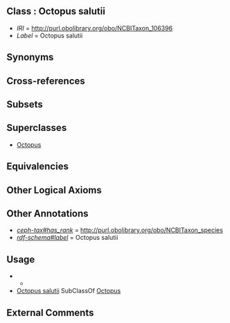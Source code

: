 
## Class : Octopus salutii

 * *IRI* = http://purl.obolibrary.org/obo/NCBITaxon_106396
 * *Label* = Octopus salutii

## Synonyms


## Cross-references


## Subsets


## Superclasses

 * [Octopus](../../NCBITaxon/43/NCBITaxon_6643.md)

## Equivalencies


## Other Logical Axioms


## Other Annotations

 * *[ceph-tax#has_rank](../../ceph-tax#has/nk/ceph-tax#has_rank.md)* = http://purl.obolibrary.org/obo/NCBITaxon_species
 * *[rdf-schema#label](../../el/rdf-schema#label.md)* = Octopus salutii

## Usage

 * -
 * [Octopus salutii](../../NCBITaxon/96/NCBITaxon_106396.md) SubClassOf [Octopus](../../NCBITaxon/43/NCBITaxon_6643.md)

## External Comments

